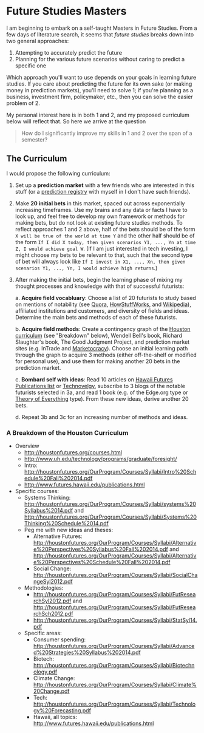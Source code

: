 # Future Studies Masters

I am beginning to embark on a self-taught Masters in Future Studies. From a few
days of literature search, it seems that *future studies* breaks down into two
general approaches:

1. Attempting to accurately predict the future
2. Planning for the various future scenarios without caring to predict a
   specific one

Which approach you'll want to use depends on your goals in learning future
studies. If you care about predicting the future for its own sake (or making
money in prediction markets), you'll need to solve 1; if you're planning as a
business, investment firm, policymaker, etc., then you can solve the easier
problem of 2.

My personal interest here is in both 1 and 2, and my proposed curriculum below
will reflect that. So here we arrive at the question

> How do I significantly improve my skills in 1 and 2 over the span of a
> semester?

## The Curriculum

I would propose the following curriculum:

1. Set up a **prediction market** with a few friends who are interested in this
   stuff (or a [prediction
   registry](http://www.davidbrin.com/predictionsregistry.html) with myself in I
   don't have such friends).
2. Make **20 initial bets** in this market, spaced out across
   exponentially increasing timeframes. Use my brains and any data or facts I
   have to look up, and feel free to develop my own framework or methods for
   making bets, but do not look at existing future studies methods. To reflect
   approaches 1 and 2 above, half of the bets should be of the form `X will be
   true of the world at time Y` and the other half should be of the form `If I
   did X today, then given scenarios Y1, ..., Yn at time Z, I would achieve goal
   W`. (If I am just interested in tech investing, I might choose my bets to be
   relevant to that, such that the second type of bet will always look like `If
   I invest in X1, ..., Xn, then given scenarios Y1, ..., Yn, I would achieve
   high returns`.)
3. After making the initial bets, begin the learning phase of mixing my thought
   processes and knowledge with that of successful futurists:

   a. **Acquire field vocabluary**: Choose a list of 20 futurists to study based
   on mentions of notability (see
   [Quora](http://www.quora.com/Who-are-the-best-living-futurists),
   [HowStuffWorks](http://electronics.howstuffworks.com/future-tech/10-groundbreaking-futurists.htm#page=10),
   and [Wikipedia](http://en.wikipedia.org/wiki/List_of_futurologists)),
   affiliated institutions and customers, and diversity of fields and ideas.
   Determine the main bets and methods of each of these futurists.

   b. **Acquire field methods**: Create a contingency graph of the
   [Houston](http://houstonfutures.org/courses.html)
   [curriculum](http://www.uh.edu/technology/programs/graduate/foresight/) (see "Breakdown" below),
   Wendell Bell's book, Richard Slaughter's book, The Good Judgment Project, and
   prediction market sites (e.g. InTrade and
   [Marketocracy](http://www.marketocracy.com/)). Choose an initial learning
   path through the graph to acquire 3 methods (either off-the-shelf or modified
   for personal use), and use them for making another 20 bets in the prediction
     market.

   c. **Bombard self with ideas**: Read 10 articles on [Hawaii Futures Publications
   list](http://www.futures.hawaii.edu/publications.html) or
   [Technovelgy](http://www.technovelgy.com/), subscribe to 3 blogs
   of the notable futurists selected in 3a, and read 1 book (e.g. of the
   Edge.org type or [Theory of
   Everything](http://www.amazon.com/Theory-Everything-Integral-Business-Spirituality/dp/1570628556) type).
   From these new ideas, derive another 20 bets.

   d. Repeat 3b and 3c for an increasing number of methods and ideas.

### A Breakdown of the Houston Curriculum

- Overview
  - http://houstonfutures.org/courses.html
  - http://www.uh.edu/technology/programs/graduate/foresight/
  - Intro: http://houstonfutures.org/OurProgram/Courses/Syllabi/Intro%20Schedule%20Fall%202014.pdf
  - http://www.futures.hawaii.edu/publications.html
- Specific courses:
  - Systems Thinking: http://houstonfutures.org/OurProgram/Courses/Syllabi/systems%20Syllabus%2014.pdf and http://houstonfutures.org/OurProgram/Courses/Syllabi/Systems%20Thinking%20Schedule%2014.pdf
  - Peg me with new ideas and theses:
    - Alternative Futures: http://houstonfutures.org/OurProgram/Courses/Syllabi/Alternative%20Perspectives%20Syllabus%20Fall%202014.pdf and http://houstonfutures.org/OurProgram/Courses/Syllabi/Alternative%20Perspectives%20Schedule%20Fall%202014.pdf
    - Social Change: http://houstonfutures.org/OurProgram/Courses/Syllabi/SocialChangeSyl2012.pdf
  - Methodologies:
    - http://houstonfutures.org/OurProgram/Courses/Syllabi/FutResearchSyl2012.pdf and http://houstonfutures.org/OurProgram/Courses/Syllabi/FutResearchSch2012.pdf
    - http://houstonfutures.org/OurProgram/Courses/Syllabi/StatSyl14.pdf
  - Specific areas:
    - Consumer spending: http://houstonfutures.org/OurProgram/Courses/Syllabi/Advanced%20Strategies%20Syllabus%202014.pdf
    - Biotech: http://houstonfutures.org/OurProgram/Courses/Syllabi/Biotechnology.pdf
    - Climate Change: http://houstonfutures.org/OurProgram/Courses/Syllabi/Climate%20Change.pdf
    - Tech: http://houstonfutures.org/OurProgram/Courses/Syllabi/Technology%20Forecasting.pdf
    - Hawaii, all topics: http://www.futures.hawaii.edu/publications.html
